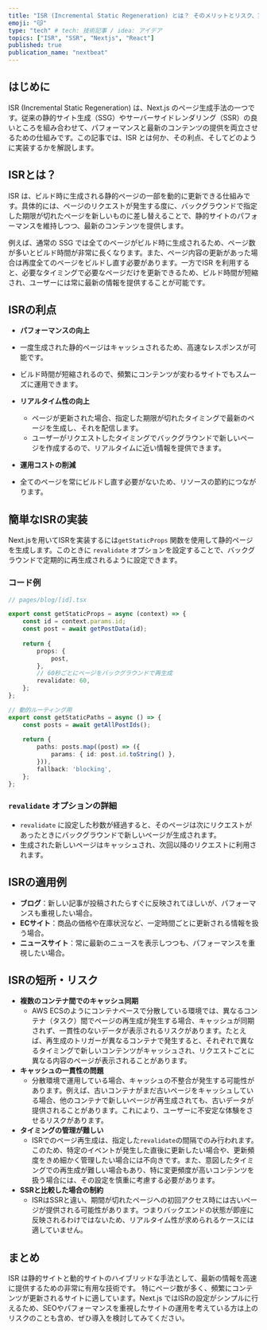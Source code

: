 ```yaml
---
title: "ISR (Incremental Static Regeneration) とは？ そのメリットとリスク、実装方法まで"
emoji: "😽"
type: "tech" # tech: 技術記事 / idea: アイデア
topics: ["ISR", "SSR", "Nextjs", "React"]
published: true
publication_name: "nextbeat"
---
```


## はじめに

ISR (Incremental Static Regeneration) は、Next.js のページ生成手法の一つです。従来の静的サイト生成（SSG）やサーバーサイドレンダリング（SSR）の良いところを組み合わせて、パフォーマンスと最新のコンテンツの提供を両立させるための仕組みです。この記事では、ISR とは何か、その利点、そしてどのように実装するかを解説します。


## ISRとは？

ISR は、ビルド時に生成される静的ページの一部を動的に更新できる仕組みです。具体的には、ページのリクエストが発生する度に、バックグラウンドで指定した期限が切れたページを新しいものに差し替えることで、静的サイトのパフォーマンスを維持しつつ、最新のコンテンツを提供します。

例えば、通常の SSG では全てのページがビルド時に生成されるため、ページ数が多いとビルド時間が非常に長くなります。また、ページ内容の更新があった場合は再度全てのページをビルドし直す必要があります。一方でISR を利用すると、必要なタイミングで必要なページだけを更新できるため、ビルド時間が短縮され、ユーザーには常に最新の情報を提供することが可能です。


## ISRの利点

-  **パフォーマンスの向上**
  - 一度生成された静的ページはキャッシュされるため、高速なレスポンスが可能です。
  - ビルド時間が短縮されるので、頻繁にコンテンツが変わるサイトでもスムーズに運用できます。

- **リアルタイム性の向上**
  - ページが更新された場合、指定した期限が切れたタイミングで最新のページを生成し、それを配信します。
  - ユーザーがリクエストしたタイミングでバックグラウンドで新しいページを作成するので、リアルタイムに近い情報を提供できます。

-  **運用コストの削減**
  - 全てのページを常にビルドし直す必要がないため、リソースの節約につながります。

## 簡単なISRの実装

Next.jsを用いてISRを実装するには`getStaticProps` 関数を使用して静的ページを生成します。このときに `revalidate` オプションを設定することで、バックグラウンドで定期的に再生成されるように設定できます。

### コード例
```ts
// pages/blog/[id].tsx

export const getStaticProps = async (context) => {
    const id = context.params.id;
    const post = await getPostData(id);
    
    return {
        props: {
            post,
        },
        // 60秒ごとにページをバックグラウンドで再生成
        revalidate: 60,
    };
};

// 動的ルーティング用
export const getStaticPaths = async () => {
    const posts = await getAllPostIds();
    
    return {
        paths: posts.map((post) => ({
            params: { id: post.id.toString() },
        })),
        fallback: 'blocking',
    };
};
```

### `revalidate` オプションの詳細

- `revalidate` に設定した秒数が経過すると、そのページは次にリクエストがあったときにバックグラウンドで新しいページが生成されます。
- 生成された新しいページはキャッシュされ、次回以降のリクエストに利用されます。

## ISRの適用例

- **ブログ**：新しい記事が投稿されたらすぐに反映されてほしいが、パフォーマンスも重視したい場合。
- **ECサイト**：商品の価格や在庫状況など、一定時間ごとに更新される情報を扱う場合。
- **ニュースサイト**：常に最新のニュースを表示しつつも、パフォーマンスを重視したい場合。

## ISRの短所・リスク

- **複数のコンテナ間でのキャッシュ同期**
  - AWS ECSのようにコンテナベースで分散している環境では、異なるコンテナ（タスク）間でページの再生成が発生する場合、キャッシュが同期されず、一貫性のないデータが表示されるリスクがあります。たとえば、再生成のトリガーが異なるコンテナで発生すると、それぞれで異なるタイミングで新しいコンテンツがキャッシュされ、リクエストごとに異なる内容のページが表示されることがあります。
- **キャッシュの一貫性の問題**
  - 分散環境で運用している場合、キャッシュの不整合が発生する可能性があります。例えば、古いコンテナがまだ古いページをキャッシュしている場合、他のコンテナで新しいページが再生成されても、古いデータが提供されることがあります。これにより、ユーザーに不安定な体験をさせるリスクがあります。
- **タイミングの管理が難しい**
  - ISRでのページ再生成は、指定した`revalidate`の間隔でのみ行われます。このため、特定のイベントが発生した直後に更新したい場合や、更新頻度をきめ細かく管理したい場合には不向きです。また、意図したタイミングでの再生成が難しい場合もあり、特に変更頻度が高いコンテンツを扱う場合には、その設定を慎重に考慮する必要があります。
- **SSRと比較した場合の制約**
  - ISRはSSRと違い、期間が切れたページへの初回アクセス時には古いページが提供される可能性があります。つまりバックエンドの状態が即座に反映されるわけではないため、リアルタイム性が求められるケースには適していません。

## まとめ

ISR は静的サイトと動的サイトのハイブリッドな手法として、最新の情報を高速に提供するための非常に有用な技術です。
特にページ数が多く、頻繁にコンテンツが更新されるサイトに適しています。Next.js ではISRの設定がシンプルに行えるため、SEOやパフォーマンスを重視したサイトの運用を考えている方は上のリスクのことも含め、ぜひ導入を検討してみてください。
